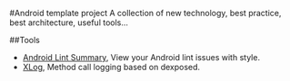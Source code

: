 #Android template project
A collection of new technology, best practice, best architecture, useful tools...

##Tools
+  [Android Lint Summary](https://github.com/passy/android-lint-summary), View your Android lint issues with style.
+  [XLog](https://github.com/promeG/XLog), Method call logging based on dexposed.
